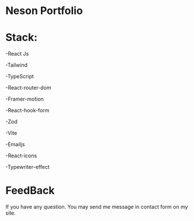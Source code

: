# Neson Portfolio

<h1>Stack:</h1>

<p>-React Js</p>
<p>-Tailwind<p>
<p>-TypeScript</p>
<p>-React-router-dom</p>
<p>-Framer-motion</p>
<p>-React-hook-form</p>
<p>-Zod</p>
<p>-Vite</p>
<p>-Emailjs</p>
<p>-React-icons<p>
<p>-Typewriter-effect</p>

<h1>FeedBack </h1>
<p>If you have any question. You may send me message in contact form on my site.</p>
